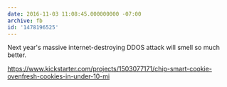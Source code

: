```yaml
---
date: 2016-11-03 11:08:45.000000000 -07:00
archive: fb
id: '1478196525'
---
```


Next year's massive internet-destroying DDOS attack will smell so much better.

https://www.kickstarter.com/projects/1503077171/chip-smart-cookie-ovenfresh-cookies-in-under-10-mi
